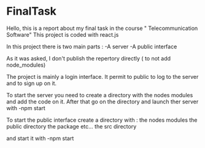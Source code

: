 # FinalTask
Hello, this is a report about my final task in the course " Telecommunication Software"
This project is coded with react.js

In this project there is two main parts :
-A server 
-A public interface

As it was asked, I don't publish the repertory directly ( to not add node_modules) 

The project is mainly a login interface. It permit to public to log to the server and to sign up  on it.

To start the server you need to create a directory with the nodes modules and add the code on it.
After that go on the directory
and launch ther server with -npm start


To start the public interface create a directory with :
the nodes modules
the public directory
the package etc...
the src directory

and start it with -npm start
